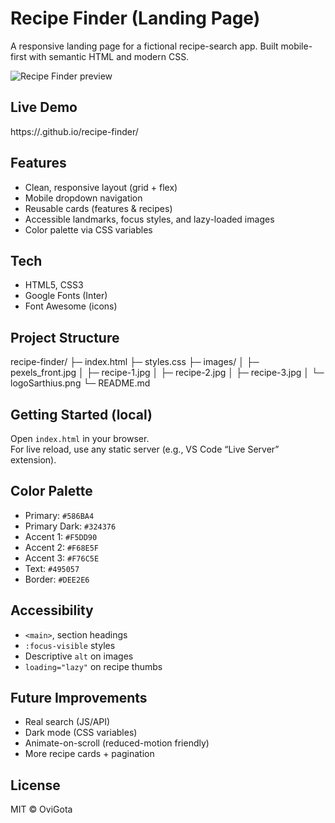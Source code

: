 # Recipe Finder (Landing Page)

A responsive landing page for a fictional recipe-search app. Built mobile-first with semantic HTML and modern CSS.

![Recipe Finder preview](images/preview.jpg)

## Live Demo
<!-- Replace this after publishing -->
https://<your-username>.github.io/recipe-finder/

## Features
- Clean, responsive layout (grid + flex)
- Mobile dropdown navigation
- Reusable cards (features & recipes)
- Accessible landmarks, focus styles, and lazy-loaded images
- Color palette via CSS variables

## Tech
- HTML5, CSS3
- Google Fonts (Inter)
- Font Awesome (icons)

## Project Structure

recipe-finder/
├─ index.html
├─ styles.css
├─ images/
│ ├─ pexels_front.jpg
│ ├─ recipe-1.jpg
│ ├─ recipe-2.jpg
│ ├─ recipe-3.jpg
│ └─ logoSarthius.png
└─ README.md

##  Getting Started (local)
Open `index.html` in your browser.  
For live reload, use any static server (e.g., VS Code “Live Server” extension).

##  Color Palette
- Primary: `#586BA4`
- Primary Dark: `#324376`
- Accent 1: `#F5DD90`
- Accent 2: `#F68E5F`
- Accent 3: `#F76C5E`
- Text: `#495057`
- Border: `#DEE2E6`

##  Accessibility
- `<main>`, section headings
- `:focus-visible` styles
- Descriptive `alt` on images
- `loading="lazy"` on recipe thumbs

##  Future Improvements
- Real search (JS/API)
- Dark mode (CSS variables)
- Animate-on-scroll (reduced-motion friendly)
- More recipe cards + pagination

##  License
MIT © OviGota

